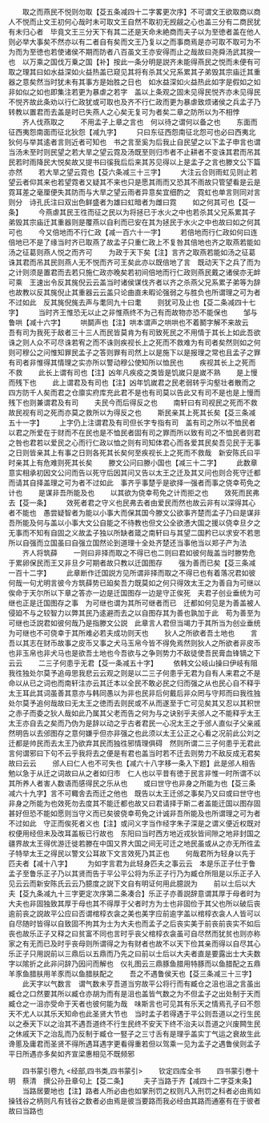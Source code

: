 <!-- { "loadSidebar": true } -->
　　取之而燕民不悦则勿取【芟五条减四十二字畧更次序】不可谓文王欲取商以商人不悦而止文王初何心哉时未可取文王自然不取初无觊觎之心也盖三分有二商民犹有未归心者　毕竟文王三分天下有其二还是天命未絶商而夫子以为至徳者盖在他人则必举大事矣不然亦以有二者自有矣而文王乃复以之而事商焉是亦可取不取可为不为而为至徳也若使诸侯不期而防者八百虽文王亦安得而止之哉故曰尧舜汤武其揆一也　以万乘之国伐万乗之国【补】按此一条分明是説齐未能得燕民之悦而未便有可取之理其曰如水益深如火益热盖已窥见其将有杀其父兄系累其子弟毁其宗庙迁其重器之意矣然当时犹未有其事方是始胜之日也　如水益深如火益热此如字是假如之如非如似之如也即集注若更为暴虐之若字　盖以上条观之固未见得民悦齐亦未见得民不悦齐故此条劝以行仁政犹或可取也及齐不行仁政而更为暴虐致烦诸侯之兵孟子乃转教以置君而去盖是时已失燕人之心矣无复可为者矣二章之防所以为不相悖
　　齐人伐燕取之
　　不用孟子上章之言也　何以待之谓何以备之也
　　东面而征西夷怨南面而征北狄怨【减九字】
　　只曰东征西怨南征北怨可也必曰西夷北狄何与举其逺者言则近者可知也　书之言至奚为后我止自民望之以下孟子申言也谓当汤未至时则民望之若大旱之望云霓及汤既至则归市者不止耕者不变诛其君而吊其民若时雨降民大悦矣故又提书曰徯我后后来其苏见得以上是孟子之言也滕文公下篇亦然
　　若大旱之望云霓也【芟六条减三十三字】
　　大注云合则雨虹见则止若望云者仰其来也若望霓者又疑其不来也只是愿其雨而又恐其不雨故只管望看是云是霓耳差之毫厘便失其防而与大旱之望云雨者异意矣宜细酌之　霓虹也单言则同对言则分　诗孔氏注曰双出色鲜盛者为雄曰虹暗者为雌曰霓
　　如之何其可也【芟一条】
　　今燕虐其民王徃而征之民以为将拯已于水火之中也若杀其父兄系累其子弟毁其宗庙迁其重器则是覆燕以自利而已安在其为拯民于水火之中也故曰如之何其可也
　　今又倍地而不行仁政【减一百六十一字】
　　若倍地而行仁政如何曰连倍地已不是了缘当时齐已取燕了故孟子只重仁政上不复咎其倍地也齐之取燕若能如汤之征葛则燕人悦之而齐可
　　为政于天下矣【注】言齐之取燕若能如汤之征葛诛其君而吊其民则燕人无不悦而齐可王矣此亦以既倍地了言　既动天下之兵了而为之计则须是置君而去若只施仁政亦晚矣若初间倍地而行仁政则燕民戴之诸侯亦无衅可乘　王速出令反其旄倪云云盖当时诸侯谋伐齐者以齐之杀燕父兄系累子弟等为辞也故教以反其旄倪止其重器云云盖只论曲直未暇论强弱之与胜负也所谓理之可为者不过如此　反其旄倪旄去声与耄同九十曰耄
　　则犹可及止也【芟二条减四十七字】
　　当时齐王惟恐无以止之非惟燕终不为己有而故物亦恐不能保也
　　邹与鲁哄【减十六字】
　　哄鬬声也【注】哄本谓声之哄哄也不着鬭字解不来故云　吾有司为我死于敌者三十三人而民皆莫肯为有司致死民之不用情于其长上如此吾欲诛之则人众不可尽诛若宥之而不诛则疾视长上之死而不救难为有司者矣然则如之何则可穆公之问惟知罪民孟子之答则罪有司然上以是施下以是报理之常也且孟子之罪有司者非惟得其情理之实亦所以警动穆公使知所以恤民也
　　疾视其长上之死而不救
　　此长上谓有司也【注】凶年凡疾疫之类皆是饥嵗只是嵗不熟
　　是上慢而残下也
　　此上谓君及有司也【注】凶年饥嵗君之民老弱转乎沟壑壮者散而之四方防千人矣而君之仓廪实府库充此君不是也有司莫以告此又有司不是也是上慢而残下也则兼谓君及有司
　　夫民今而后得反之也
　　南轩曰有司视民之死而不救故民视有司之死而亦莫之救所以为得反之也
　　斯民亲其上死其长矣【芟三条减五十一字】
　　上字仍上注谓君及有司但长字专指有司　盖有司之所以不恤民者以君之所爱在于财而不在民也是不恤民者固有司之罪而所以致有司之不恤民者则君之咎也君若以爱民之心而行仁政以恤之则有司知体君心而各爱其民矣吾见民于无事之日则皆亲其上有事之日则各死其长矣何至疾视长上之死而不救哉　新安陈氏曰平时亲其上有危难则死其长矣
　　滕文公问曰滕小国也【减三十二字】
　　此数章意实相承初因文公问而告以死守后因其问又告以太王之迁及其又问也则合死守迁都而请其自择盖理之可为者不过如此　事齐乎事楚乎是欲择一强者而事之侥幸苟免之计也
　　是谋非吾所能及也
　　以其欲为侥幸苟免之计而拒之也
　　效死而民弗去【芟一条】
　　效死者君之守义也民弗去者由爱民而然也故云非有以深得其心者不能也　愚尝疑智者为能以小事大而保其国今滕文公欲事齐楚而孟子乃曰是谋非吾所能及何与盖以小事大文公自能之不待教也但文公全欲慿大国之援以侥幸旦夕之无事而不知有自固之义故孟子独以所缺者箴之南轩曰与其望二国矜已以求安不若思所以自强而立国虽曰自强立国然论到道理十全处齐楚还当事他当以郑子产为法
　　齐人将筑薛
　　一则曰非择而取之不得已也二则曰君如彼何哉盖当时滕势危于累卵保民而王又非旦夕可期者故只教以迁国图存
　　强为善而已矣【芟三条减一百十二字】
　　此章断作迁国説方见所谓非择而取之不得已也有着落况君如彼何哉一句尤明言彼今方筑薛势已廹矣吾力既莫如之何只得效太王之为善自为可继以俟命于天尔所以下章之答亦一边是迁国图存一边是守正俟死　夫君子创业垂统为可继也正是迁国图存之事　为可继也谓为其所可继者而已　迁都如何见是为善盖被人侵廹不与之较智力以弊其民乃逺避而去之以自图存其为善也孰加于此　苟为善至为可继也泛説君如彼何哉乃是指滕文公説　此章言人君但当竭力于其所当为创业垂统为可继也不可侥幸于其所难必若夫成功则天也
　　狄人之所欲者吾土地也
　　言吾以其志在财币故事之皮币又事之犬马玉帛今皆不得免焉然则狄人之所欲者非皮币也非玉帛也非犬马也是欲吾土地也今吾欲与之争则势力不敌徒使吾民膏血锋镝之下云云
　　二三子何患乎无君【芟一条减五十字】
　　依韩文公岐山操曰伊岐有阻我徃独处尔莫予追毋思我悲云云观之则是以二三子何患乎无君为自有人来君之不是命以从已之词也而南轩注亦云其迁本以全民不敢必民之归而强之从也民心自不释乎太王耳此其词虽善其意亦与韩同愚以为非也民非后何戴后非众罔与守邦而曰我徃独处尔莫予追何哉故曰无太王之徳而去则民或不从而遂至于亡可见矣其又忍以其积世之赤子而委之狄人哉如此乃属其父老而告之何为与之诀别乎夫邠人之不能释乎太王太王亦自去之矣而乃伪为是辞以动之乎古者君民一心况太王之于邠人直似子父亲戚然明告以去邠图存之意何嫌乎但亦非强之也此须以太王公正之心看之况前此公刘之迁都是帅民而去太王乃欲弃其民而独徃邪情理俱碍　然则所谓二三子何患乎无君此言何谓邪曰下句不云乎我将去之便是有君也盖当时若不迁去则势力不敌反成无君矣故曰云云
　　邠人曰仁人也不可失也【减六十八字移一条入下题】此是邠人相告勉以急于从迁之词故曰从之者如归市　仁人也以平昔有徳于民言非惟一时所谓不以其所养人者害人数语而感得民之乐从也
　　或曰世守也非身之所能为也【芟三条减六十九字】言不可輙舎去而迁之他也　既告以太王迁邠之事矣乃又曰或曰世守也非身之所能为也效死勿去度其不能迁都也故又曰君请择于斯二者盖能迁国以图存固甚好但恐不能如愿则当守义而已矣彼侥幸苟免之计诚非吾所能及也所谓理之可为者不过如此　守正而俟死者义也【注】或问义字当作经字朱子深是之谓义便近权既对权便用经但未及改耳盖板已行故也　东阳曰当时西方地近戎狄皆间隙之地非封国之疆界故太王得优游迁徙若滕在中国又界大国之间无可迁之地民虽或从之亦无所徃孟子特举太王之得民以警文公耳故下文言效死乃其正也
　　何哉君所为轻身以先于匹夫者【减十八字】
　　为如字言君为此轻身匹夫之事云云　本是乐正子仕于鲁孟子至鲁乐正子乃以其贤而告于平公平公将为乐正子行乃为臧仓所阻是以乐正子入见云云而新安陈氏云云乃臆度之説下文自有明证何用此臆説为
　　前以士后以大夫【芟九条减九十三字更定次序第二条凑合】乐正子亦善説辞意谓其厚于母者时为大夫也非固独致其厚于母也其不得厚于父者时方为士也非固俭于其父也所以破后丧逾前丧之説故平公应曰否谓棺椁衣衾之美也美字应前逾字盖以棺椁衣衾人人皆可以自尽随时皆得以自致固不拘其为士为大夫也而孟子之后丧实美于前丧前丧实不如后丧也故乐正子又释之曰贫富不同也言时乎丧父棺椁衣衾虽可自尽然而犹贫也则亦称家之有无而已及时乎丧母则所谓得之为有财者也故不以天下俭其亲而得以自尽其心　乐正子只用説前以三鼎后以五鼎而乃先之曰前以士后以大夫者直是要露出士大夫数字以隂折之此非问辞乃因问而解也　仪礼图云三鼎豚鱼腊用特豚而以鱼腊配之五鼎羊豕鱼腊肤用羊豕而以鱼腊肤配之
　　吾之不遇鲁侯天也【芟三条减三十三字】
　　此天字以气数言　谓气数未亨吾道当穷故平公将行而有臧仓之沮也沮之言虽出臧仓之口然要其所以臧仓亦胡为而有是沮也盖皆气数之为不但孟子之出处制于天而臧仓之一沮亦受命于天者也彼何能为哉　味斯言也可见其有乐天之情焉孔子曰不怨天不尤人以其乐天知命也此圣贤大节也　当时孟子若得遇于平公则吾道以之行生民以之泰天下以之治其不遇吾道终不行生民终不安天下终不治夫以吾道之兴废闗生民之休戚天下之治乱而乃反制于臧仓一竪子之三寸舌有是理乎盖实丁气运之衰故生此谗慝及庸君而圣贤不得所遇耳遇字更看得重若但以驾乘一见为孟子之遇鲁侯则孟子平日所遇亦多矣如齐宣梁惠相见不既频邪









　　四书蒙引卷九
<经部,四书类,四书蒙引>
　　钦定四库全书
　　四书蒙引巻十　　　　　　明　蔡清　撰公孙丑章句上【芟二条】
　　夫子当路于齐【减四十二字芟末条】
　　当路居要地也【注】路者人所必由也如掌刑罚之权则凡入刑罚之科者必由焉如操钱谷之柄则凡有钱谷之数者必由焉是彼当要路而我必经由其路而通塞有在于彼者故曰当路也
